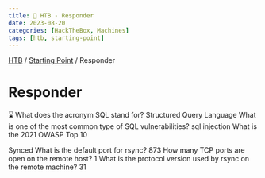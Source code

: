 ```yaml
---
title: 🔵 HTB - Responder
date: 2023-08-20
categories: [HackTheBox, Machines]
tags: [htb, starting-point]
---
```


[HTB](/tags/htb) / [Starting Point](/tags/starting-point/) / Responder

# Responder

⌛
What does the acronym SQL stand for? Structured Query Language What is one of the most common type of SQL vulnerabilities? sql injection What is the 2021 OWASP Top 10

Synced What is the default port for rsync? 873 How many TCP ports are open on the remote host? 1 What is the protocol version used by rsync on the remote machine? 31 